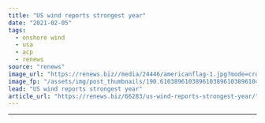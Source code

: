 ```yaml
---
title: "US wind reports strongest year"
date: "2021-02-05"
tags: 
  - onshore wind
  - usa
  - acp
  - renews
source: "renews"
image_url: "https://renews.biz//media/24446/americanflag-1.jpg?mode=crop&width=770&heightratio=0.6103896103896103896103896104&slimmage=true"
image_fp: "/assets/img/post_thumbnails/190.6103896103896103896103896104&slimmage=true"
lead: "US wind reports strongest year"
article_url: "https://renews.biz/66283/us-wind-reports-strongest-year/"
---
```


---
